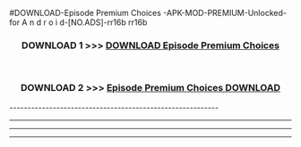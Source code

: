#DOWNLOAD-Episode Premium Choices -APK-MOD-PREMIUM-Unlocked-for A n d r o i d-[NO.ADS]-rr16b rr16b 



<div align="center">

<h3>DOWNLOAD 1 >>> <a href="https://getmod2.web.app/?judul=Episode Premium Choices ">DOWNLOAD Episode Premium Choices </a></h3><br>

<h3>DOWNLOAD 2 >>> <a href="https://getmod2.web.app/?judul=Episode Premium Choices ">Episode Premium Choices  DOWNLOAD </a></h3>

</div>
----------------------------------------------------------

----------------------------------------------------------

----------------------------------------------------------

----------------------------------------------------------



